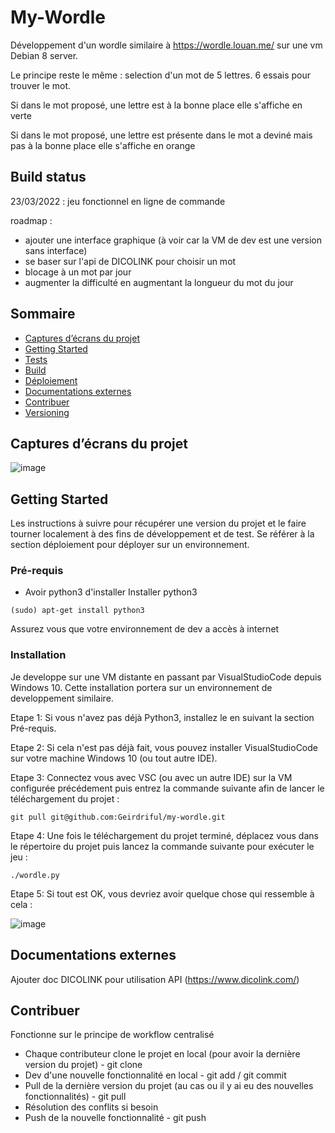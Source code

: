 # My-Wordle

Développement d'un wordle similaire à https://wordle.louan.me/ sur une vm Debian 8 server. 

Le principe reste le même : selection d'un mot de 5 lettres. 6 essais pour trouver le mot.

Si dans le mot proposé, une lettre est à la bonne place elle s'affiche en verte

Si dans le mot proposé, une lettre est présente dans le mot a deviné mais pas à la bonne place elle s'affiche en orange

## Build status

23/03/2022 : jeu fonctionnel en ligne de commande

roadmap :
- ajouter une interface graphique (à voir car la VM de dev est une version sans interface)
- se baser sur l'api de DICOLINK pour choisir un mot
- blocage à un mot par jour
- augmenter la difficulté en augmentant la longueur du mot du jour

## Sommaire

* [Captures d’écrans du projet](#Captures-décrans-du-projet)
* [Getting Started](#Getting-Started)
* [Tests](#Tests)
* [Build](#Build)
* [Déploiement](#Déploiement)
* [Documentations externes](#Documentations-externes)
* [Contribuer](#Contribuer)
* [Versioning](#Versioning)

## Captures d’écrans du projet

![image](https://user-images.githubusercontent.com/66006065/159879682-93925fb2-3c95-4f82-b62a-0f410c0a601c.png)

## Getting Started

Les instructions à suivre pour récupérer une version du projet et le faire tourner localement à des fins de développement et de test. Se référer à la section déploiement pour déployer sur un environnement. 

### Pré-requis
- Avoir python3 d'installer
 Installer python3
 ```
 (sudo) apt-get install python3
 ```
 
 Assurez vous que votre environnement de dev a accès à internet
 
### Installation

Je developpe sur une VM distante en passant par VisualStudioCode depuis Windows 10. Cette installation portera sur un environnement de developpement similaire.

Etape 1:
Si vous n'avez pas déjà Python3, installez le en suivant la section Pré-requis.

Etape 2:
Si cela n'est pas déjà fait, vous pouvez installer VisualStudioCode sur votre machine Windows 10 (ou tout autre IDE).

Etape 3:
Connectez vous avec VSC (ou avec un autre IDE) sur la VM configurée précédement puis entrez la commande suivante afin de lancer le téléchargement du projet :
```
git pull git@github.com:Geirdriful/my-wordle.git
```

Etape 4:
Une fois le téléchargement du projet terminé, déplacez vous dans le répertoire du projet puis lancez la commande suivante pour exécuter le jeu :
```
./wordle.py
```

Etape 5:
Si tout est OK, vous devriez avoir quelque chose qui ressemble à cela :

![image](https://user-images.githubusercontent.com/66006065/159884868-94b5250e-22b5-431b-9b25-63a195a1169d.png)


## Documentations externes

Ajouter doc DICOLINK pour utilisation API (https://www.dicolink.com/)

## Contribuer
Fonctionne sur le principe de workflow centralisé

- Chaque contributeur clone le projet en local (pour avoir la dernière version du projet) - git clone
- Dev d'une nouvelle fonctionnalité en local - git add / git commit
- Pull de la dernière version du projet (au cas ou il y ai eu des nouvelles fonctionnalités) - git pull
- Résolution des conflits si besoin
- Push de la nouvelle fonctionnalité - git push

